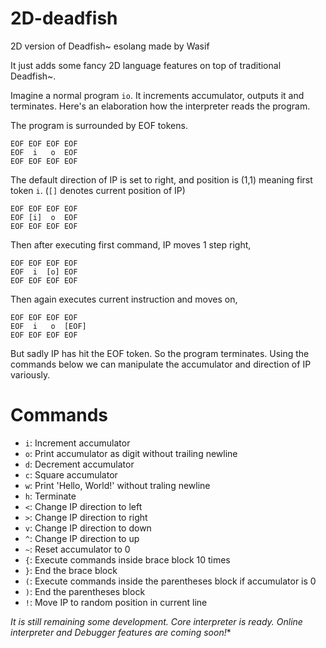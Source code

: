 # 2D-deadfish
2D version of Deadfish~ esolang made by Wasif

It just adds some fancy 2D language features on top of traditional Deadfish~.

Imagine a normal program `io`. It increments accumulator, outputs it and terminates. Here's an elaboration how the interpreter reads the program.

The program is surrounded by EOF tokens.

```
EOF EOF EOF EOF
EOF  i   o  EOF
EOF EOF EOF EOF
```
The default direction of IP is set to right, and position is (1,1) meaning first token `i`. (`[]` denotes current position of IP)

```
EOF EOF EOF EOF
EOF [i]  o  EOF
EOF EOF EOF EOF
```

Then after executing first command, IP moves 1 step right,

```
EOF EOF EOF EOF
EOF  i  [o] EOF
EOF EOF EOF EOF
```
Then again executes current instruction and moves on,
```
EOF EOF EOF EOF
EOF  i   o  [EOF]
EOF EOF EOF EOF
```
But sadly IP has hit the EOF token. So the program terminates. Using the commands below we can manipulate the accumulator and direction of IP variously.

# Commands

- `i`: Increment accumulator
- `o`: Print accumulator as digit without trailing newline
- `d`: Decrement accumulator
- `c`: Square accumulator
- `w`: Print 'Hello, World!' without traling newline
- `h`: Terminate
- `<`: Change IP direction to left
- `>`: Change IP direction to right
- `v`: Change IP direction to down
- `^`: Change IP direction to up
- `~`: Reset accumulator to 0
- `{`: Execute commands inside brace block 10 times
- `}`: End the brace block
- `(`: Execute commands inside the parentheses block if accumulator is 0
- `)`: End the parentheses block
- `!`: Move IP to random position in current line

*It is still remaining some development. Core interpreter is ready. Online interpreter and Debugger features are coming soon!**
